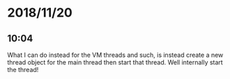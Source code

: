 # 2018/11/20

## 10:04

What I can do instead for the VM threads and such, is instead create a new
thread object for the main thread then start that thread. Well internally
start the thread!
